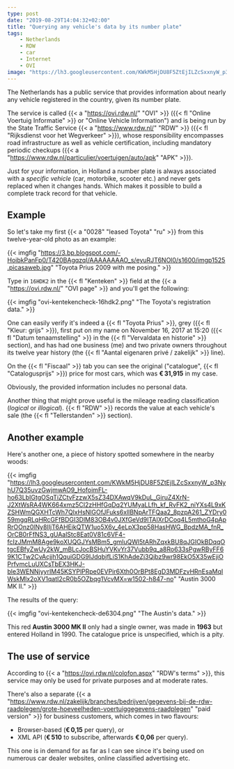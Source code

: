 ```yaml
---
type: post
date: "2019-08-29T14:04:32+02:00"
title: "Querying any vehicle's data by its number plate"
tags:
    - Netherlands
    - RDW
    - car
    - Internet
    - OVI
image: "https://lh3.googleusercontent.com/KWkM5HjDU8F5ZtEjILZcSxxnyW_p3NyhU7Q35uvzGwjmwAO9_HofoimFL-ho63LbIGtgOSqTiZCtvFzzwX5sZ34DXAwqV9kDuL_GiruZ4XrN-J2XtWsRA4WK664xmz5CI2zHHfGqDq2YUMyaLLfh_kf_RvFK2_niYXs4L9xKZSHWmQGXHTcWh7QlxHsNlGOfJFuks6xllBNpArTFQaa2_8pzpA261_ZYDry059mgqRLqHRcGFfBDGI3DlM83OB4v0JXfGeVd9ITAIXrDCoq4L5mthoG4pApRrOOnz0lNy8IIjT6AHEikQTW1uo5X6v_4eLpX3pp58HasHWG_BpdzMA_fnR_OrCB0rFfNS3_gUAalStc8Eat0V81c6VF4-fcIzJMmM8Age9koXUQGJYsMBm5_gmluQWl5tARhZqxkBU8qJGIOkBDqqOtgcEBfyZwUy2kW_mBLcJocBSHuYVKvYr37Vubb9q_a8Ro633sPgwRByFF69K1CTw2CvAcjjh1QquiGDG9IJdqbjfLiS1KhAdeZj3Qjbz9wr98EkO5X35wEjiOPrfvmcLuUXCsTbEX3HKJ-ble3WENNjyyrIM45KSYPlPRpe0EVPir6Xth0OrBPt8EgD3MDFzvHRnEsaMqIWskMlx2oXV1qatI2cR0b5OZbqg1VcvMX=w1502-h847-no"
---
```


The Netherlands has a public service that provides information about nearly any vehicle registered in the country, given its number plate.

The service is called {{< a "https://ovi.rdw.nl/" "OVI" >}} ({{< fl "Online Voertuig Informatie" >}} or "Online Vehicle Information") and is being run by the State Traffic Service {{< a "https://www.rdw.nl/" "RDW" >}} ({{< fl "Rijksdienst voor het Wegverkeer" >}}), whose responsibility encompasses road infrastructure as well as vehicle certification, including mandatory periodic checkups ({{< a "https://www.rdw.nl/particulier/voertuigen/auto/apk" "APK" >}}).

<!--more-->

Just for your information, in Holland a number plate is always associated with a *specific vehicle* (car, motorbike, scooter etc.) and never gets replaced when it changes hands. Which makes it possible to build a complete track record for that vehicle.

## Example

So let's take my first {{< a "0028" "leased Toyota" "ru" >}} from this twelve-year-old photo as an example:

{{< imgfig "https://3.bp.blogspot.com/-HoibkPanFp0/T420BAgqzqI/AAAAAAAAO_s/eyuRJT6NOl0/s1600/imgp1525.picasaweb.jpg" "Toyota Prius 2009 with me posing." >}}

Type in `16HDK2` in the {{< fl "Kenteken" >}} field at the {{< a "https://ovi.rdw.nl/" "OVI page" >}} and you'll get the following:

{{< imgfig "ovi-kentekencheck-16hdk2.png" "The Toyota's registration data." >}}

One can easily verify it's indeed a {{< fl "Toyota Prius" >}}, grey ({{< fl "Kleur: grijs" >}}), first put on my name on November 16, 2017 at 15:20 ({{< fl "Datum tenaamstelling" >}} in the {{< fl "Vervaldata en historie" >}} section), and has had one business (me) and two private owners throughout its twelve year history (the {{< fl "Aantal eigenaren privé / zakelijk" >}} line).

On the {{< fl "Fiscaal" >}} tab you can see the original ("catalogue", {{< fl "Catalogusprijs" >}}) price for most cars, which was **€ 31,915** in my case.

Obviously, the provided information includes no personal data.

Another thing that might prove useful is the mileage reading classification (*logical* or *illogical*). {{< fl "RDW" >}} records the value at each vehicle's sale (the {{< fl "Tellerstanden" >}} section). 


## Another example

Here's another one, a piece of history spotted somewhere in the nearby woods:

{{< imgfig "https://lh3.googleusercontent.com/KWkM5HjDU8F5ZtEjILZcSxxnyW_p3NyhU7Q35uvzGwjmwAO9_HofoimFL-ho63LbIGtgOSqTiZCtvFzzwX5sZ34DXAwqV9kDuL_GiruZ4XrN-J2XtWsRA4WK664xmz5CI2zHHfGqDq2YUMyaLLfh_kf_RvFK2_niYXs4L9xKZSHWmQGXHTcWh7QlxHsNlGOfJFuks6xllBNpArTFQaa2_8pzpA261_ZYDry059mgqRLqHRcGFfBDGI3DlM83OB4v0JXfGeVd9ITAIXrDCoq4L5mthoG4pApRrOOnz0lNy8IIjT6AHEikQTW1uo5X6v_4eLpX3pp58HasHWG_BpdzMA_fnR_OrCB0rFfNS3_gUAalStc8Eat0V81c6VF4-fcIzJMmM8Age9koXUQGJYsMBm5_gmluQWl5tARhZqxkBU8qJGIOkBDqqOtgcEBfyZwUy2kW_mBLcJocBSHuYVKvYr37Vubb9q_a8Ro633sPgwRByFF69K1CTw2CvAcjjh1QquiGDG9IJdqbjfLiS1KhAdeZj3Qjbz9wr98EkO5X35wEjiOPrfvmcLuUXCsTbEX3HKJ-ble3WENNjyyrIM45KSYPlPRpe0EVPir6Xth0OrBPt8EgD3MDFzvHRnEsaMqIWskMlx2oXV1qatI2cR0b5OZbqg1VcvMX=w1502-h847-no" "Austin 3000 MK II." >}}

The results of the query:

{{< imgfig "ovi-kentekencheck-de6304.png" "The Austin's data." >}}

This red **Austin 3000 MK II** only had a single owner, was made in **1963** but entered Holland in 1990. The catalogue price is unspecified, which is a pity.

## The use of service

According to {{< a "https://ovi.rdw.nl/colofon.aspx" "RDW's terms" >}}, this service may only be used for private purposes and at moderate rates.

There's also a separate {{< a "https://www.rdw.nl/zakelijk/branches/bedrijven/gegevens-bij-de-rdw-raadplegen/grote-hoeveelheden-voertuiggegevens-raadplegen" "paid version" >}} for business customers, which comes in two flavours:

* Browser-based (**€ 0,15** per query), or
* XML API (**€ 510** to subscribe, afterwards **€ 0,06** per query).

This one is in demand for as far as I can see since it's being used on numerous car dealer websites, online classified advertising etc.